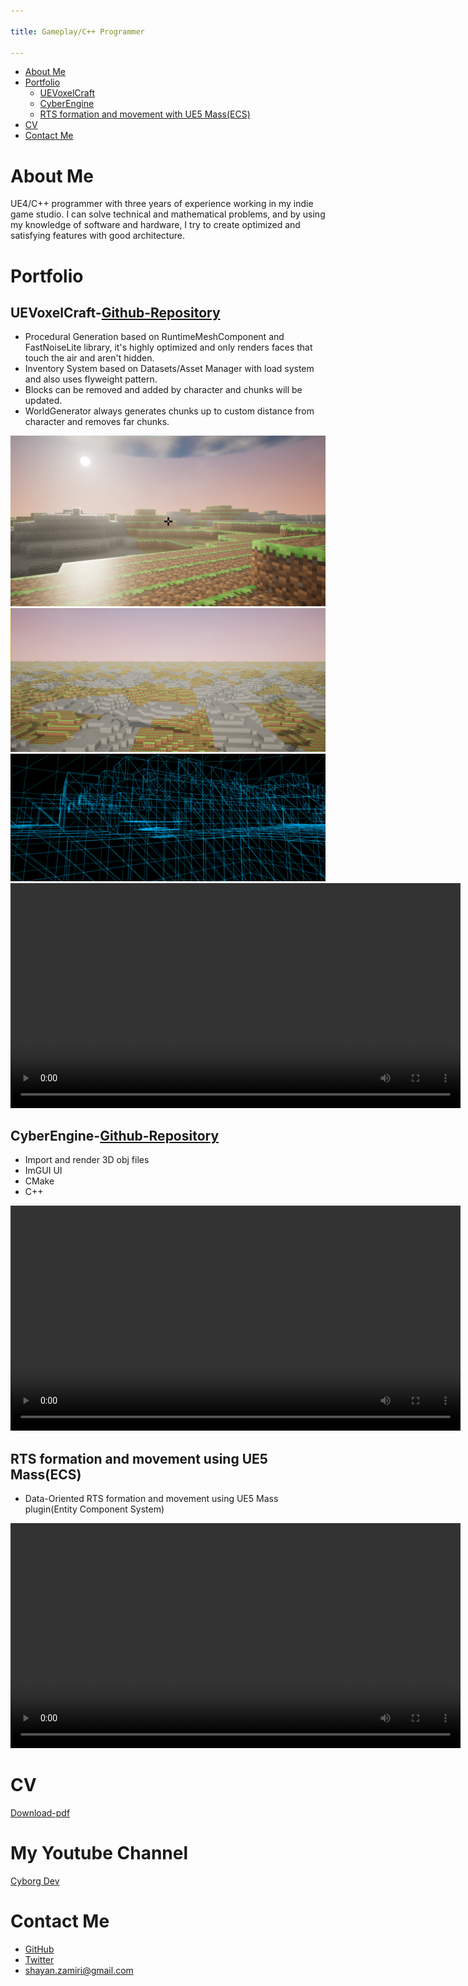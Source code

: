 ```yaml
---

title: Gameplay/C++ Programmer

---
```


- [About Me](#about-me)
- [Portfolio](#portfolio)
  - [UEVoxelCraft](#UEVoxelCraft-[Github-Repository](https://github.com/Shayan-Zamiri/UEVoxelCraft))
  - [CyberEngine](#CyberEngine-[Github-Repository](https://github.com/Shayan-Zamiri/CyberEngine))
  - [RTS formation and movement with UE5 Mass(ECS)](#RTS-formation-and-movement-using-UE5-Mass(ECS))
- [CV](#cv)
- [Contact Me](#contact-me)

# About Me

UE4/C++ programmer with three years of experience working in my indie game studio. I can solve technical and mathematical problems, and by using my knowledge of software and hardware, I try to create optimized and satisfying features with good architecture.

# Portfolio

## UEVoxelCraft-[Github-Repository](https://github.com/Shayan-Zamiri/UEVoxelCraft)

- Procedural Generation based on RuntimeMeshComponent and FastNoiseLite library, it's highly optimized and only renders faces that touch the air and aren't hidden.
- Inventory System based on Datasets/Asset Manager with load system and also uses flyweight pattern.
- Blocks can be removed and added by character and chunks will be updated.
- WorldGenerator always generates chunks up to custom distance  from character and removes far chunks.

<img src="Images/UEVOXELCRAFT1.png"/> 
<img src="Images/UEVOXELCRAFT3.png"/> 
<img src="Images/UEVOXELCRAFT2.png"/> 
<video width=720 controls> <source src="Videos/UEVOXELCRAFT1.mp4" type="video/mp4"></video>

## CyberEngine-[Github-Repository](https://github.com/Shayan-Zamiri/CyberEngine)

- Import and render 3D obj files
- ImGUI UI
- CMake
- C++

<video width=720 controls> <source src="Videos/Cyber Engine.mp4" type="video/mp4"></video>

## RTS formation and movement using UE5 Mass(ECS)

- Data-Oriented RTS formation and movement using UE5 Mass plugin(Entity Component System)

<video width=720 controls> <source src="Videos/RTS formation and movement.mp4" type="video/mp4"></video>

# CV

   [Download-pdf](https://github.com/Shayan-Zamiri/Shayan-Zamiri.github.io/blob/main/ShayanZamiri_CV_GameplayProgrammer.pdf)

# My Youtube Channel

  [Cyborg Dev](https://www.youtube.com/channel/UCj7xbRxsGHx2bOdgvpKr3mw)

# Contact Me

- [GitHub](https://github.com/Shayan-Zamiri)
- [Twitter](https://twitter.com/Shayan_Zamiri)
- <shayan.zamiri@gmail.com>
